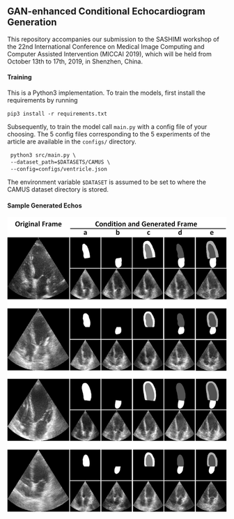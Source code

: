 ## GAN-enhanced Conditional Echocardiogram Generation   

This repository accompanies our submission to the 
SASHIMI workshop of 
the 22nd International Conference on Medical Image Computing and Computer Assisted Intervention (MICCAI 2019), 
which will be held from October 13th to 17th, 2019, in Shenzhen, China.


#### Training

This is a Python3 implementation. To train the models, first install the requirements by running

    pip3 install -r requirements.txt

Subsequently, to train the model call `main.py` with a 
config file of your choosing. 
The 5 config files corresponding to the 5 experiments of the article are
available in the `configs/` directory.   

     python3 src/main.py \
     --dataset_path=$DATASETS/CAMUS \
     --config=configs/ventricle.json
     
The environment variable `$DATASET` is assumed to be set to 
where the CAMUS dataset directory is stored. 

#### Sample Generated Echos

![Reconstructed Samples](./imgs/results.png)